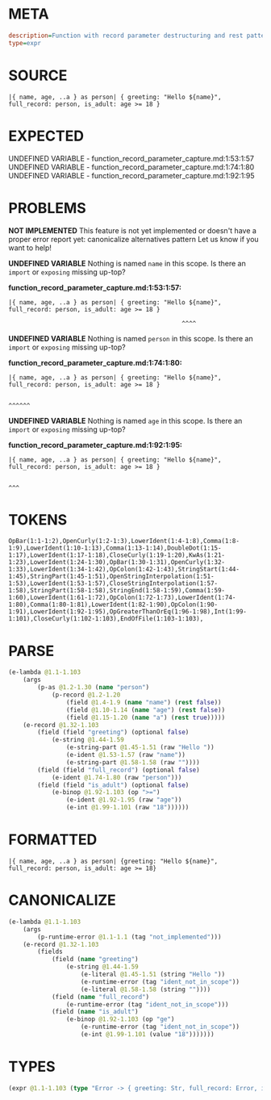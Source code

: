 # META
~~~ini
description=Function with record parameter destructuring and rest pattern, capture whole record using `as`
type=expr
~~~
# SOURCE
~~~roc
|{ name, age, ..a } as person| { greeting: "Hello ${name}", full_record: person, is_adult: age >= 18 }
~~~
# EXPECTED
UNDEFINED VARIABLE - function_record_parameter_capture.md:1:53:1:57
UNDEFINED VARIABLE - function_record_parameter_capture.md:1:74:1:80
UNDEFINED VARIABLE - function_record_parameter_capture.md:1:92:1:95
# PROBLEMS
**NOT IMPLEMENTED**
This feature is not yet implemented or doesn't have a proper error report yet: canonicalize alternatives pattern
Let us know if you want to help!

**UNDEFINED VARIABLE**
Nothing is named `name` in this scope.
Is there an `import` or `exposing` missing up-top?

**function_record_parameter_capture.md:1:53:1:57:**
```roc
|{ name, age, ..a } as person| { greeting: "Hello ${name}", full_record: person, is_adult: age >= 18 }
```
                                                    ^^^^


**UNDEFINED VARIABLE**
Nothing is named `person` in this scope.
Is there an `import` or `exposing` missing up-top?

**function_record_parameter_capture.md:1:74:1:80:**
```roc
|{ name, age, ..a } as person| { greeting: "Hello ${name}", full_record: person, is_adult: age >= 18 }
```
                                                                         ^^^^^^


**UNDEFINED VARIABLE**
Nothing is named `age` in this scope.
Is there an `import` or `exposing` missing up-top?

**function_record_parameter_capture.md:1:92:1:95:**
```roc
|{ name, age, ..a } as person| { greeting: "Hello ${name}", full_record: person, is_adult: age >= 18 }
```
                                                                                           ^^^


# TOKENS
~~~zig
OpBar(1:1-1:2),OpenCurly(1:2-1:3),LowerIdent(1:4-1:8),Comma(1:8-1:9),LowerIdent(1:10-1:13),Comma(1:13-1:14),DoubleDot(1:15-1:17),LowerIdent(1:17-1:18),CloseCurly(1:19-1:20),KwAs(1:21-1:23),LowerIdent(1:24-1:30),OpBar(1:30-1:31),OpenCurly(1:32-1:33),LowerIdent(1:34-1:42),OpColon(1:42-1:43),StringStart(1:44-1:45),StringPart(1:45-1:51),OpenStringInterpolation(1:51-1:53),LowerIdent(1:53-1:57),CloseStringInterpolation(1:57-1:58),StringPart(1:58-1:58),StringEnd(1:58-1:59),Comma(1:59-1:60),LowerIdent(1:61-1:72),OpColon(1:72-1:73),LowerIdent(1:74-1:80),Comma(1:80-1:81),LowerIdent(1:82-1:90),OpColon(1:90-1:91),LowerIdent(1:92-1:95),OpGreaterThanOrEq(1:96-1:98),Int(1:99-1:101),CloseCurly(1:102-1:103),EndOfFile(1:103-1:103),
~~~
# PARSE
~~~clojure
(e-lambda @1.1-1.103
	(args
		(p-as @1.2-1.30 (name "person")
			(p-record @1.2-1.20
				(field @1.4-1.9 (name "name") (rest false))
				(field @1.10-1.14 (name "age") (rest false))
				(field @1.15-1.20 (name "a") (rest true)))))
	(e-record @1.32-1.103
		(field (field "greeting") (optional false)
			(e-string @1.44-1.59
				(e-string-part @1.45-1.51 (raw "Hello "))
				(e-ident @1.53-1.57 (raw "name"))
				(e-string-part @1.58-1.58 (raw ""))))
		(field (field "full_record") (optional false)
			(e-ident @1.74-1.80 (raw "person")))
		(field (field "is_adult") (optional false)
			(e-binop @1.92-1.103 (op ">=")
				(e-ident @1.92-1.95 (raw "age"))
				(e-int @1.99-1.101 (raw "18"))))))
~~~
# FORMATTED
~~~roc
|{ name, age, ..a } as person| {greeting: "Hello ${name}", full_record: person, is_adult: age >= 18}
~~~
# CANONICALIZE
~~~clojure
(e-lambda @1.1-1.103
	(args
		(p-runtime-error @1.1-1.1 (tag "not_implemented")))
	(e-record @1.32-1.103
		(fields
			(field (name "greeting")
				(e-string @1.44-1.59
					(e-literal @1.45-1.51 (string "Hello "))
					(e-runtime-error (tag "ident_not_in_scope"))
					(e-literal @1.58-1.58 (string ""))))
			(field (name "full_record")
				(e-runtime-error (tag "ident_not_in_scope")))
			(field (name "is_adult")
				(e-binop @1.92-1.103 (op "ge")
					(e-runtime-error (tag "ident_not_in_scope"))
					(e-int @1.99-1.101 (value "18")))))))
~~~
# TYPES
~~~clojure
(expr @1.1-1.103 (type "Error -> { greeting: Str, full_record: Error, is_adult: * }"))
~~~
